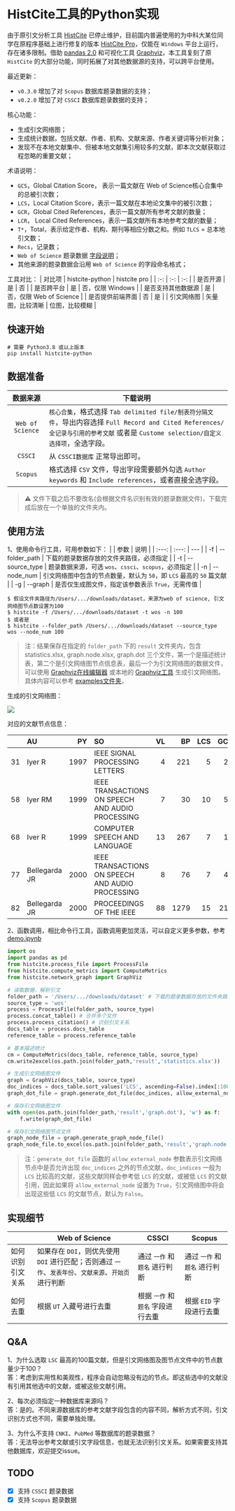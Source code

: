 # HistCite工具的Python实现

由于原引文分析工具 [HistCite](https://support.clarivate.com/ScientificandAcademicResearch/s/article/HistCite-No-longer-in-active-development-or-officially-supported) 已停止维护，目前国内普遍使用的为中科大某位同学在原程序基础上进行修复的版本 [HistCite Pro](https://zhuanlan.zhihu.com/p/20902898)，仅能在 `Windows` 平台上运行，存在诸多限制。借助 [pandas 2.0](https://pandas.pydata.org/docs/dev/whatsnew/v2.0.0.html) 和可视化工具 [Graphviz](https://graphviz.org)，本工具复刻了原 `HistCite` 的大部分功能，同时拓展了对其他数据源的支持，可以跨平台使用。

最近更新：
- `v0.3.0` 增加了对 `Scopus` 数据库题录数据的支持；
- `v0.2.0` 增加了对 `CSSCI` 数据库题录数据的支持；

核心功能：
- 生成引文网络图；
- 生成统计数据，包括文献、作者、机构、文献来源、作者关键词等分析对象；  
- 发现不在本地文献集中、但被本地文献集引用较多的文献，即本次文献获取过程忽略的重要文献；

术语说明：
- `GCS`，Global Citation Score， 表示一篇文献在 Web of Science核心合集中的总被引次数；
- `LCS`，Local Citation Score，表示一篇文献在本地论文集中的被引次数；
- `GCR`，Global Cited References，表示一篇文献所有参考文献的数量；
- `LCR`， Local Cited References，表示一篇文献所有本地参考文献的数量；
- `T*`，Total，表示给定作者、机构、期刊等相应分数之和。例如 `TLCS` = 总本地引文数；
- `Recs`，记录数；
- `Web of Science` 题录数据 [字段说明](https://images.webofknowledge.com/WOKRS5132R4.2/help/zh_CN/WOS/hs_wos_fieldtags.html)；
- 其他来源的题录数据会沿用 `Web of Science` 的字段命名格式；

工具对比：
| 对比项 | histcite-python | histcite pro |
| :-: | :-: | :-: |
| 是否开源 | 是 | 否 |
| 是否跨平台 | 是 | 否，仅限 Windows |
| 是否支持其他数据源 | 是 | 否，仅限 Web of Science |
| 是否提供前端界面 | 否 | 是 |
| 引文网络图 | 矢量图，比较清晰 | 位图，比较模糊 |

## 快速开始
```console
# 需要 Python3.8 或以上版本
pip install histcite-python
```

## 数据准备
| 数据来源 | 下载说明 |
| :---: | --- |
| `Web of Science` | `核心合集`，格式选择 `Tab delimited file/制表符分隔文件`，导出内容选择 `Full Record and Cited References/全记录与引用的参考文献` 或者是 `Custome selection/自定义选择项`，全选字段。 |
| `CSSCI` | 从 `CSSCI数据库` 正常导出即可。 |
| `Scopus` | 格式选择 `CSV` 文件，导出字段需要额外勾选 `Author keywords` 和 `Include references`，或者直接全选字段。 |

>⚠️ 文件下载之后不要改名(会根据文件名识别有效的题录数据文件)，下载完成后放在一个单独的文件夹内。

## 使用方法
1、使用命令行工具，可用参数如下：
|  | 参数 | 说明 |
| :---: | :---: | --- |
| -f | --folder_path | 下载的题录数据存放的文件夹路径，必须指定 |
| -t | --source_type | 题录数据来源，可选 `wos`、`cssci`、`scopus`，必须指定 |
| -n | --node_num | 引文网络图中包含的节点数量，默认为 `50`，即 `LCS` 最高的 `50` 篇文献 |
| -g | --graph | 是否仅生成图文件，指定该参数表示 `True`，无需传值 |

```console
$ 假设文件夹路径为/Users/.../downloads/dataset，来源为web of science, 引文网络图节点数设置为100
$ histcite -f /Users/.../downloads/dataset -t wos -n 100
$ 或者是
$ histcite --folder_path /Users/.../downloads/dataset --source_type wos --node_num 100
```
>注：结果保存在指定的 `folder_path` 下的 `result` 文件夹内，包含 statistics.xlsx, graph.node.xlsx, graph.dot 三个文件，第一个是描述统计表，第二个是引文网络图节点信息表，最后一个为引文网络图的数据文件，可以使用 [Graphviz在线编辑器](http://magjac.com/graphviz-visual-editor/) 或本地的 [Graphviz工具](https://graphviz.org/) 生成引文网络图。具体内容可以参考 [examples文件夹](examples)。 

生成的引文网络图：

<img src="examples/graph.svg">

对应的文献节点信息：

|    | AU            |   PY | SO                                               |   VL |   BP |   LCS |   GCS |
|------------:|:--------------|-----:|:-------------------------------------------------|-----:|-----:|------:|------:|
|          31 | Iyer R        | 1997 | IEEE SIGNAL PROCESSING LETTERS                   |    4 |  221 |     5 |    24 |
|          58 | Iyer RM       | 1999 | IEEE TRANSACTIONS ON SPEECH AND AUDIO PROCESSING |    7 |   30 |    10 |    55 |
|          68 | Iver R        | 1999 | COMPUTER SPEECH AND LANGUAGE                     |   13 |  267 |     7 |    14 |
|          77 | Bellegarda JR | 2000 | IEEE TRANSACTIONS ON SPEECH AND AUDIO PROCESSING |    8 |   76 |     7 |    43 |
|          82 | Bellegarda JR | 2000 | PROCEEDINGS OF THE IEEE                          |   88 | 1279 |    15 |   210 |

2、函数调用，相比命令行工具，函数调用更加灵活，可以自定义更多参数，参考 [demo.ipynb](demo.ipynb)

```python
import os
import pandas as pd
from histcite.process_file import ProcessFile
from histcite.compute_metrics import ComputeMetrics
from histcite.network_graph import GraphViz

# 读取数据，解析引文
folder_path = '/Users/.../downloads/dataset' # 下载的题录数据存放的文件夹路径
source_type = 'wos'
process = ProcessFile(folder_path, source_type)
process.concat_table() # 合并多个文件
process.process_citation() # 识别引文关系
docs_table = process.docs_table
reference_table = process.reference_table

# 基本描述统计
cm = ComputeMetrics(docs_table, reference_table, source_type)
cm.write2excel(os.path.join(folder_path,'result','statistics.xlsx'))

# 生成引文网络图文件
graph = GraphViz(docs_table, source_type)
doc_indices = docs_table.sort_values('LCS', ascending=False).index[:100] # 选取LSC最高的100篇文献
graph_dot_file = graph.generate_dot_file(doc_indices, allow_external_node=False)

# 保存引文网络图文件
with open(os.path.join(folder_path,'result','graph.dot'), 'w') as f:
    f.write(graph_dot_file)

# 保存引文网络图节点文件
graph_node_file = graph.generate_graph_node_file()
graph_node_file.to_excel(os.path.join(folder_path,'result','graph.node.xlsx'),index=False)
```
>注：`generate_dot_file` 函数的 `allow_external_node` 参数表示引文网络节点中是否允许出现 `doc_indices` 之外的节点文献，`doc_indices` 一般为 `LCS` 比较高的文献，这些文献同样会参考低 `LCS` 的文献，或被低 `LCS` 的文献引用，因此如果将 `allow_external_node` 设置为 `True`，引文网络图中将会出现这些低 `LCS` 的文献节点，默认为 `False`。

## 实现细节
|  | Web of Science | CSSCI | Scopus|
| --- | --- | --- | --- |
| 如何识别引文关系 | 如果存在 `DOI`，则优先使用 `DOI` 进行匹配；否则通过 `一作`、`发表年份`、`文献来源`、`开始页` 进行判断  | 通过 `一作` 和 `题名` 进行判断 | 通过 `一作` 和 `题名` 进行判断 |
| 如何去重 | 根据 `UT` 入藏号进行去重 | 根据 `一作` 和 `题名` 字段进行去重 | 根据 `EID` 字段进行去重 |

## Q&A
1、为什么选取 `LSC` 最高的100篇文献，但是引文网络图及图节点文件中的节点数量少于100？  
答：考虑到实用性和美观性，程序会自动忽略没有边的节点。即这些选中的文献没有引用其他选中的文献，或被这些文献引用。  

2、每次必须指定一种数据库来源吗？  
答：是的。不同来源数据库的参考文献字段包含的内容不同，解析方式不同，引文识别方式也不同，需要单独处理。

3、为什么不支持 `CNKI`、`PubMed` 等数据库的题录数据？  
答：无法导出参考文献或引文字段信息，也就无法识别引文关系。如果需要支持其他数据库，欢迎提交issue。

## TODO
- [x] 支持 `CSSCI` 题录数据
- [x] 支持 `Scopus` 题录数据